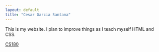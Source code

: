 ```yaml
---
layout: default
title: "Cesar Garcia Santana"
---
```


This is my website. I plan to improve things as I teach myself HTML and CSS.

[CS180](/project0/)
